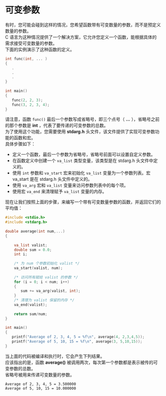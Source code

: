 # 可变参数

有时，您可能会碰到这样的情况，您希望函数带有可变数量的参数，而不是预定义数量的参数。  
C 语言为这种情况提供了一个解决方案，它允许您定义一个函数，能根据具体的需求接受可变数量的参数。  
下面的实例演示了这种函数的定义。

```c
int func(int, ... ) 
{
   .
   .
   .
}
 
int main()
{
   func(2, 2, 3);
   func(3, 2, 3, 4);
}
```

请注意，函数 `func()` 最后一个参数写成省略号，即三个点号（ **...** ），省略号之前的那个参数是 **int** ，代表了要传递的可变参数的总数。  
为了使用这个功能，您需要使用 **stdarg.h** 头文件，该文件提供了实现可变参数功能的函数和宏。  
具体步骤如下：

- 定义一个函数，最后一个参数为省略号，省略号前面可以设置自定义参数。
- 在函数定义中创建一个 `va_list` 类型变量，该类型是在 stdarg.h 头文件中定义的。
- 使用 `int` 参数和 `va_start` 宏来初始化 `va_list` 变量为一个参数列表。宏 va_start 是在 stdarg.h 头文件中定义的。
- 使用 `va_arg` 宏和 `va_list` 变量来访问参数列表中的每个项。
- 使用宏 `va_end` 来清理赋予 `va_list` 变量的内存。

现在让我们按照上面的步骤，来编写一个带有可变数量参数的函数，并返回它们的平均值：

```c
#include <stdio.h>
#include <stdarg.h>
 
double average(int num,...)
{
 
    va_list valist;
    double sum = 0.0;
    int i;
 
    /* 为 num 个参数初始化 valist */
    va_start(valist, num);
 
    /* 访问所有赋给 valist 的参数 */
    for (i = 0; i < num; i++)
    {
       sum += va_arg(valist, int);
    }
    /* 清理为 valist 保留的内存 */
    va_end(valist);
 
    return sum/num;
}
 
int main()
{
   printf("Average of 2, 3, 4, 5 = %f\n", average(4, 2,3,4,5));
   printf("Average of 5, 10, 15 = %f\n", average(3, 5,10,15));
}
```

当上面的代码被编译和执行时，它会产生下列结果。  
应该指出的是，函数 **average()** 被调用两次，每次第一个参数都是表示被传的可变参数的总数。  
省略号被用来传递可变数量的参数。

```text
Average of 2, 3, 4, 5 = 3.500000
Average of 5, 10, 15 = 10.000000
```

